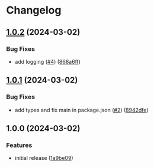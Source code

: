 # Changelog

## [1.0.2](https://github.com/jacob-ebey/webpack-runtime-api/compare/v1.0.1...v1.0.2) (2024-03-02)


### Bug Fixes

* add logging ([#4](https://github.com/jacob-ebey/webpack-runtime-api/issues/4)) ([868a6ff](https://github.com/jacob-ebey/webpack-runtime-api/commit/868a6ff91ecd5b3649303ff5aed29da53ecbfeb9))

## [1.0.1](https://github.com/jacob-ebey/webpack-runtime-api/compare/v1.0.0...v1.0.1) (2024-03-02)


### Bug Fixes

* add types and fix main in package.json ([#2](https://github.com/jacob-ebey/webpack-runtime-api/issues/2)) ([8942dfe](https://github.com/jacob-ebey/webpack-runtime-api/commit/8942dfeb5ae791a8ece7bdab116fe98cd28c38fb))

## 1.0.0 (2024-03-02)


### Features

* initial release ([1a9be09](https://github.com/jacob-ebey/webpack-runtime-api/commit/1a9be09f740087f1257d7ea81f8ba8741b5098a5))
